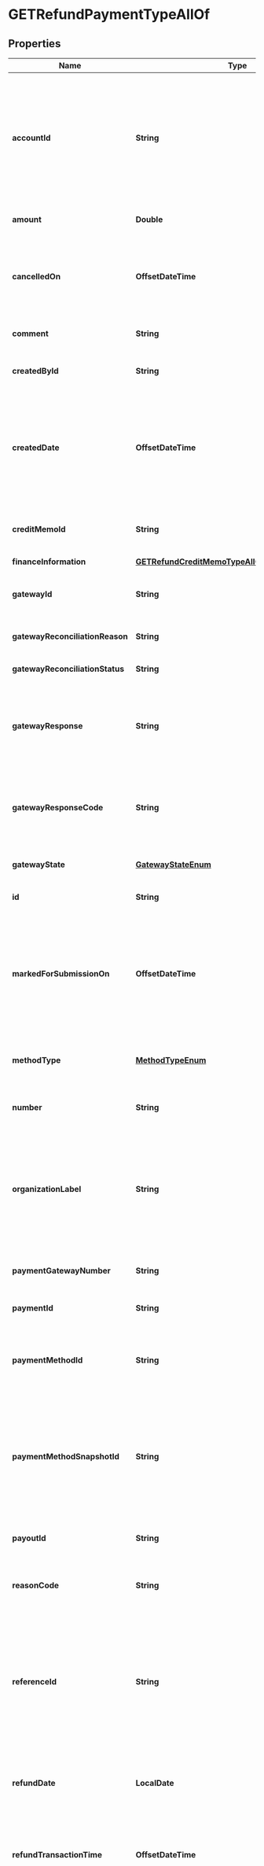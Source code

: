 

# GETRefundPaymentTypeAllOf


## Properties

| Name | Type | Description | Notes |
|------------ | ------------- | ------------- | -------------|
|**accountId** | **String** | The ID of the account associated with this refund. Zuora associates the refund automatically with the account from the associated payment.  |  [optional] |
|**amount** | **Double** | The total amount of the refund.  |  [optional] |
|**cancelledOn** | **OffsetDateTime** | The date and time when the refund was cancelled, in &#x60;yyyy-mm-dd hh:mm:ss&#x60; format.   |  [optional] |
|**comment** | **String** | Comments about the refund.  |  [optional] |
|**createdById** | **String** | The ID of the Zuora user who created the refund.  |  [optional] |
|**createdDate** | **OffsetDateTime** | The date and time when the refund was created, in &#x60;yyyy-mm-dd hh:mm:ss&#x60; format. For example, 2017-03-01 15:31:10.   |  [optional] |
|**creditMemoId** | **String** | The ID of the credit memo associated with the refund.  |  [optional] |
|**financeInformation** | [**GETRefundCreditMemoTypeAllOfFinanceInformation**](GETRefundCreditMemoTypeAllOfFinanceInformation.md) |  |  [optional] |
|**gatewayId** | **String** | The ID of the gateway instance that processes the refund.  |  [optional] |
|**gatewayReconciliationReason** | **String** | The reason of gateway reconciliation.  |  [optional] |
|**gatewayReconciliationStatus** | **String** | The status of gateway reconciliation.  |  [optional] |
|**gatewayResponse** | **String** | The message returned from the payment gateway for the refund. This message is gateway-dependent.  |  [optional] |
|**gatewayResponseCode** | **String** | The code returned from the payment gateway for the refund. This code is gateway-dependent.  |  [optional] |
|**gatewayState** | [**GatewayStateEnum**](#GatewayStateEnum) | The status of the refund in the gateway.  |  [optional] |
|**id** | **String** | The ID of the created refund.  |  [optional] |
|**markedForSubmissionOn** | **OffsetDateTime** | The date and time when a refund was marked and waiting for batch submission to the payment process, in &#x60;yyyy-mm-dd hh:mm:ss&#x60; format.  |  [optional] |
|**methodType** | [**MethodTypeEnum**](#MethodTypeEnum) | How an external refund was issued to a customer.  |  [optional] |
|**number** | **String** | The unique identification number of the refund.  |  [optional] |
|**organizationLabel** | **String** | The organization that this object belongs to.  Note: This field is available only when the Multi-Org feature is enabled.  |  [optional] |
|**paymentGatewayNumber** | **String** | The natural key for the payment gateway.  |  [optional] |
|**paymentId** | **String** | The ID of the payment that is refunded.  |  [optional] |
|**paymentMethodId** | **String** | The unique ID of the payment method that the customer used to make the refund.   |  [optional] |
|**paymentMethodSnapshotId** | **String** | The unique ID of the payment method snapshot, which is a copy of the particular payment method used in a transaction.  |  [optional] |
|**payoutId** | **String** | The payout ID of the refund from the gateway side.  |  [optional] |
|**reasonCode** | **String** | A code identifying the reason for the transaction.   |  [optional] |
|**referenceId** | **String** | The transaction ID returned by the payment gateway for an electronic refund. Use this field to reconcile refunds between your gateway and Zuora Payments.  |  [optional] |
|**refundDate** | **LocalDate** | The date when the refund takes effect, in &#x60;yyyy-mm-dd&#x60; format.  |  [optional] |
|**refundTransactionTime** | **OffsetDateTime** | The date and time when the refund was issued, in &#x60;yyyy-mm-dd hh:mm:ss&#x60; format.  |  [optional] |
|**secondRefundReferenceId** | **String** | The transaction ID returned by the payment gateway if there is an additional transaction for the refund. Use this field to reconcile payments between your gateway and Zuora Payments.  |  [optional] |
|**settledOn** | **OffsetDateTime** | The date and time when the refund was settled in the payment processor, in &#x60;yyyy-mm-dd hh:mm:ss&#x60; format. This field is used by the Spectrum gateway only and not applicable to other gateways.  |  [optional] |
|**softDescriptor** | **String** | A payment gateway-specific field that maps to Zuora for the gateways, Orbital, Vantiv and Verifi.  |  [optional] |
|**softDescriptorPhone** | **String** | A payment gateway-specific field that maps to Zuora for the gateways, Orbital, Vantiv and Verifi.  |  [optional] |
|**status** | [**StatusEnum**](#StatusEnum) | The status of the refund.  |  [optional] |
|**submittedOn** | **OffsetDateTime** | The date and time when the refund was submitted, in &#x60;yyyy-mm-dd hh:mm:ss&#x60; format.  |  [optional] |
|**success** | **Boolean** | Returns &#x60;true&#x60; if the request was processed successfully. |  [optional] |
|**type** | [**TypeEnum**](#TypeEnum) | The type of the refund.  |  [optional] |
|**updatedById** | **String** | The ID of the the Zuora user who last updated the refund.  |  [optional] |
|**updatedDate** | **OffsetDateTime** | The date and time when the refund was last updated, in &#x60;yyyy-mm-dd hh:mm:ss&#x60; format. For example, 2017-03-02 15:36:10.  |  [optional] |



## Enum: GatewayStateEnum

| Name | Value |
|---- | -----|
| MARKEDFORSUBMISSION | &quot;MarkedForSubmission&quot; |
| SUBMITTED | &quot;Submitted&quot; |
| SETTLED | &quot;Settled&quot; |
| NOTSUBMITTED | &quot;NotSubmitted&quot; |
| FAILEDTOSETTLE | &quot;FailedToSettle&quot; |



## Enum: MethodTypeEnum

| Name | Value |
|---- | -----|
| ACH | &quot;ACH&quot; |
| CASH | &quot;Cash&quot; |
| CHECK | &quot;Check&quot; |
| CREDITCARD | &quot;CreditCard&quot; |
| PAYPAL | &quot;PayPal&quot; |
| WIRETRANSFER | &quot;WireTransfer&quot; |
| DEBITCARD | &quot;DebitCard&quot; |
| CREDITCARDREFERENCETRANSACTION | &quot;CreditCardReferenceTransaction&quot; |
| BANKTRANSFER | &quot;BankTransfer&quot; |
| OTHER | &quot;Other&quot; |



## Enum: StatusEnum

| Name | Value |
|---- | -----|
| PROCESSED | &quot;Processed&quot; |
| CANCELED | &quot;Canceled&quot; |
| ERROR | &quot;Error&quot; |
| PROCESSING | &quot;Processing&quot; |



## Enum: TypeEnum

| Name | Value |
|---- | -----|
| EXTERNAL | &quot;External&quot; |
| ELECTRONIC | &quot;Electronic&quot; |



